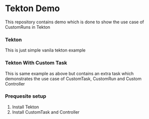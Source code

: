 # Tekton Demo

This repository contains demo which is done to show the use case of CustomRuns in Tekton

### Tekton

This is just simple vanila tekton example

### Tekton With Custom Task

This is same example as above but contains an extra task which demonstrates the use case of
CustomTask, CustomRun and Custom Controller

### Prequesite setup

1. Install Tekton
2. Install CustomTask and Controller